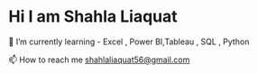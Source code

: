 # Hi I am Shahla Liaquat 
🌱 I’m currently learning - Excel , Power BI,Tableau , SQL , Python

📫 How to reach me shahlaliaquat56@gmail.com
